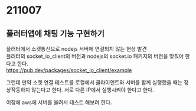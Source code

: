 # 211007
## 플러터앱에 채팅 기능 구현하기

플러터에서 소켓통신으로 nodejs 서버에 연결되지 않는 현상 발견</br>
플러터의 socket_io_client의 버전과 nodejs의 socket.io 패키지의 버전을 맞춰야 한다고 한다.</br>
https://pub.dev/packages/socket_io_client/example</br>

그런데 만약 소켓 연결 테스트를 로컬에서 클라이언트와 서버를 함께 실행했을 때는
정상작동하지 않는다고 한다. 서로 다른 IP에서 실행시켜야 한다고 한다.

이참에 aws에 서버를 올려서 테스트 해보려 한다.

